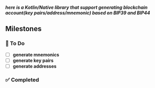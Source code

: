 ***here is a Kotlin/Native library that support generating blockchain account(key pairs/address/mnemonic) based on BIP39 and BIP44***

## Milestones
### 📝 To Do
- [ ] **generate mnemonics**
- [ ] **generate key pairs**
- [ ] **generate addresses**

### ✅ Completed


